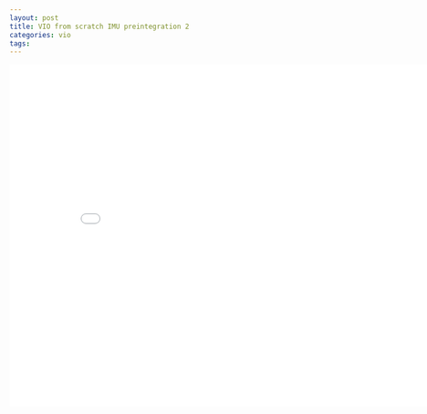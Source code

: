 ```yaml
---
layout: post
title: VIO from scratch IMU preintegration 2
categories: vio 
tags:
---
```


<center><embed src="/pdfs/posts/VIO from scratch 3-3.pdf" width="850" height="600"></center>
